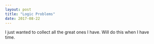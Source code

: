 ```yaml
---
layout: post
title: "Logic Problems"
date: 2017-08-22
---
```


I just wanted to collect all the great ones I have. Will do this when I have time. 